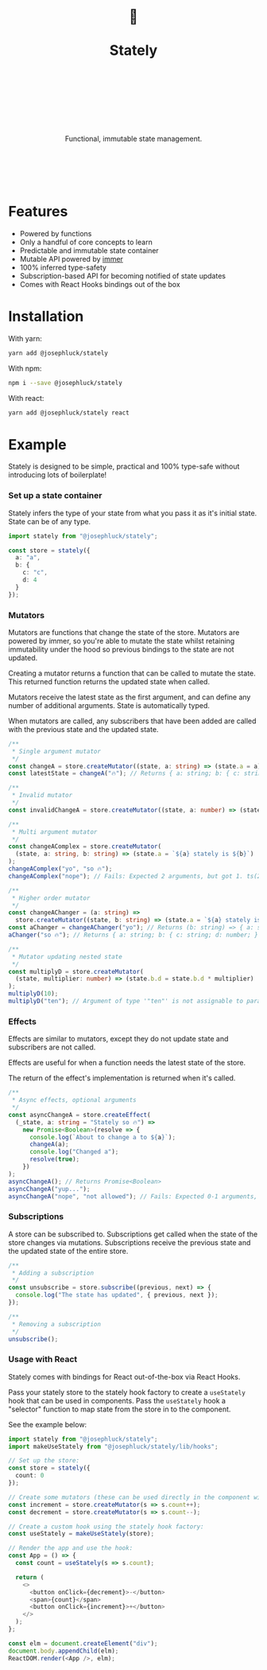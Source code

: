 <div align="center">
  <h1>
    <br/>
    <br/>
    🏰
    <br />
    <br />
    Stately
    <br />
    <br />
    <br />
    <br />
  </h1>
  <br />
  <p>
    Functional, immutable state management.
  </p>
  <br />
  <br />
  <br />
  <br />
</div>

# Features

- Powered by functions
- Only a handful of core concepts to learn
- Predictable and immutable state container
- Mutable API powered by [immer](https://github.com/immerjs/immer)
- 100% inferred type-safety
- Subscription-based API for becoming notified of state updates
- Comes with React Hooks bindings out of the box

# Installation

With yarn:

```bash
yarn add @josephluck/stately
```

With npm:

```bash
npm i --save @josephluck/stately
```

With react:

```bash
yarn add @josephluck/stately react
```

# Example

Stately is designed to be simple, practical and 100% type-safe without introducing lots of boilerplate!

### Set up a state container

Stately infers the type of your state from what you pass it as it's initial state. State can be of any type.

```typescript
import stately from "@josephluck/stately";

const store = stately({
  a: "a",
  b: {
    c: "c",
    d: 4
  }
});
```

### Mutators

Mutators are functions that change the state of the store. Mutators are powered by immer, so you're able to mutate the state whilst retaining immutability under the hood so previous bindings to the state are not updated.

Creating a mutator returns a function that can be called to mutate the state. This returned function returns the updated state when called.

Mutators receive the latest state as the first argument, and can define any number of additional arguments. State is automatically typed.

When mutators are called, any subscribers that have been added are called with the previous state and the updated state.

```typescript
/**
 * Single argument mutator
 */
const changeA = store.createMutator((state, a: string) => (state.a = a));
const latestState = changeA("🔥"); // Returns { a: string; b: { c: string; d: number; }; }

/**
 * Invalid mutator
 */
const invalidChangeA = store.createMutator((state, a: number) => (state.a = a)); // Fails: Type 'number' is not assignable to type 'string'. ts(2322)

/**
 * Multi argument mutator
 */
const changeAComplex = store.createMutator(
  (state, a: string, b: string) => (state.a = `${a} stately is ${b}`)
);
changeAComplex("yo", "so 🔥");
changeAComplex("nope"); // Fails: Expected 2 arguments, but got 1. ts(2554)

/**
 * Higher order mutator
 */
const changeAChanger = (a: string) =>
  store.createMutator((state, b: string) => (state.a = `${a} stately is ${b}`));
const aChanger = changeAChanger("yo"); // Returns (b: string) => { a: string; b: { c: string; d: number; }; }
aChanger("so 🔥"); // Returns { a: string; b: { c: string; d: number; }; }

/**
 * Mutator updating nested state
 */
const multiplyD = store.createMutator(
  (state, multiplier: number) => (state.b.d = state.b.d * multiplier)
);
multiplyD(10);
multiplyD("ten"); // Argument of type '"ten"' is not assignable to parameter of type 'number'. ts(2345)
```

### Effects

Effects are similar to mutators, except they do not update state and subscribers are not called.

Effects are useful for when a function needs the latest state of the store.

The return of the effect's implementation is returned when it's called.

```typescript
/**
 * Async effects, optional arguments
 */
const asyncChangeA = store.createEffect(
  (_state, a: string = "Stately so 🔥") =>
    new Promise<Boolean>(resolve => {
      console.log(`About to change a to ${a}`);
      changeA(a);
      console.log("Changed a");
      resolve(true);
    })
);
asyncChangeA(); // Returns Promise<Boolean>
asyncChangeA("yup...");
asyncChangeA("nope", "not allowed"); // Fails: Expected 0-1 arguments, but got 2. ts(2554)
```

### Subscriptions

A store can be subscribed to. Subscriptions get called when the state of the store changes via mutations. Subscriptions receive the previous state and the updated state of the entire store.

```typescript
/**
 * Adding a subscription
 */
const unsubscribe = store.subscribe((previous, next) => {
  console.log("The state has updated", { previous, next });
});

/**
 * Removing a subscription
 */
unsubscribe();
```

### Usage with React

Stately comes with bindings for React out-of-the-box via React Hooks.

Pass your stately store to the stately hook factory to create a `useStately` hook that can be used in components. Pass the `useStately` hook a "selector" function to map state from the store in to the component.

See the example below:

```typescript
import stately from "@josephluck/stately";
import makeUseStately from "@josephluck/stately/lib/hooks";

// Set up the store:
const store = stately({
  count: 0
});

// Create some mutators (these can be used directly in the component without hooks!):
const increment = store.createMutator(s => s.count++);
const decrement = store.createMutator(s => s.count--);

// Create a custom hook using the stately hook factory:
const useStately = makeUseStately(store);

// Render the app and use the hook:
const App = () => {
  const count = useStately(s => s.count);

  return (
    <>
      <button onClick={decrement}>-</button>
      <span>{count}</span>
      <button onClick={increment}>+</button>
    </>
  );
};

const elm = document.createElement("div");
document.body.appendChild(elm);
ReactDOM.render(<App />, elm);
```

